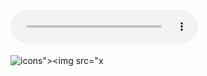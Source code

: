 
 

# <audio controls onwaiting=alert(1)><source src=x type='"><image src='"'
![icons"><img src="x](javascript:alert())











